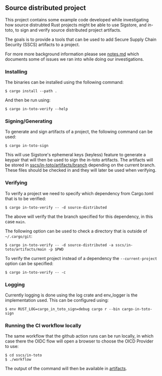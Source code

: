 ## Source distributed project
This project contains some example code developed while investigating how
source distrubted Rust projects might be able to use Sigstore, and in-toto, to
sign and verify source distributed project artifacts.

The goals is to provide a tools that can be used to add Secure Supply Chain
Security (SSCS) artifacts to a project.

For more more background information please see [notes.md](./notes.md) which
documents some of issues we ran into while doing our investigations.

### Installing
The binaries can be installed using the following command:
```console
$ cargo install --path .
```
And then be run using:
```console
$ cargo in-toto-verify --help
```

### Signing/Generating
To generate and sign artifacts of a project, the following command can be used:
```console
$ cargo in-toto-sign
```
This will use Sigstore's ephemeral keys (keyless) feature to generate a keypair
that will then be used to sign the in-toto artifacts. The artifacts will be
stored in [sscs/in-toto/artifacts/branch](./sscs/in-toto/artifacts) depending
on the current branch. These files should be checked in and they will later be
used when verifying.

### Verifying
To verify a project we need to specify which dependency from Cargo.toml that
is to be verified:
```console
$ cargo in-toto-verify -- -d source-distributed
```
The above will verify that the branch specified for this dependency, in this
case `main`.

The following option can be used to check a directory that is outside of
`~/.cargo/git`:
```console
$ cargo in-toto-verify -- -d source-distributed -a sscs/in-toto/artifacts/main -p $PWD
```

To verify the current project instead of a dependency the `--current-project`
option can be specified:
```console
$ cargo in-toto-verify -- -c
```

### Logging
Currently logging is done using the log crate and env_logger is the
implementation used. This can be configured using:
```console
$ env RUST_LOG=cargo_in_toto_sign=debug cargo r --bin cargo-in-toto-sign
```

### Running the CI workflow locally
The same workflow that the github action runs can be run locally, in which case
there the OIDC flow will open a browser to choose the OICD Provider to use:
```console
$ cd sscs/in-toto
$ ./workflow
```
The output of the command will then be available in
[artifacts](./sscs/in-toto/artifacts).
